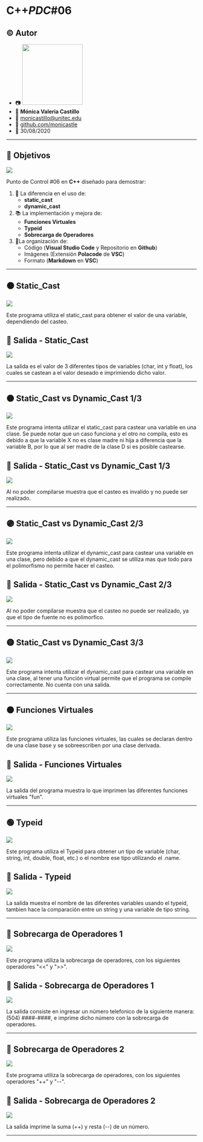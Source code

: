 # C++_PDC_#06

## :copyright: Autor

- :camera: <img src="https://avatars1.githubusercontent.com/u/64861402?s=400&u=0477a114ca729a44357ba5b4a5381816c4d4ea92&v=4" width="160px"> 
- :woman: **Mónica Valeria Castillo**
- :e-mail: monicastillo@unitec.edu
- :link: [github.com/monicastle](https://github.com/monicastle)
- :calendar: 30/08/2020

---

## :dart: Objetivos

![](Images/1C++.png)

Punto de Control #06 en **C++** diseñado para demostrar:

1. :nut_and_bolt: La diferencia en el uso de:
   - **static_cast**
   - **dynamic_cast**
2. :books: La implementación y mejora de:
    - **Funciones Virtuales** 
    - **Typeid**
    - **Sobrecarga de Operadores**
3. :open_file_folder:La organización de:
   - Código (**Visual Studio Code** y Repositorio en **Github**)
   - Imágenes (Extensión **Polacode** de **VSC**)
   - Formato (**Markdown** en **VSC**)

---

## :black_circle: Static_Cast

![](Images/Static_Cast.png)

Este programa utiliza el static_cast para obtener el valor de una variable, dependiendo del casteo. 

## :small_blue_diamond: Salida - Static_Cast

![](Images/Salida-Static_Cast.jpeg)

La salida es el valor de 3 diferentes tipos de variables (char, int y float), los cuales se castean a el valor deseado e imprimiendo dicho valor.

---

## :brown_circle: Static_Cast vs Dynamic_Cast 1/3

![](Images/Static_CastvsDynamic_Cast1.png)

Este programa intenta utilizar el static_cast para castear una variable en una clase. Se puede notar que un caso funciona y el otro no compila, esto es debido a que la variable X no es clase madre ni hija a diferencia que la variable B, por lo que al ser madre de la clase D si es posible castearse. 

## :small_blue_diamond: Salida - Static_Cast vs Dynamic_Cast 1/3

![](Images/Salida-STvsDC1.jpeg)

Al no poder compilarse muestra que el casteo es invalido y no puede ser realizado.

---

## :purple_circle: Static_Cast vs Dynamic_Cast 2/3

![](Images/Static_CastvsDynamic_Cast2.png)

Este programa intenta utilizar el dynamic_cast para castear una variable en una clase, pero debido a que el dynamic_cast se utiliza mas que todo para el polimorfismo no permite hacer el casteo.

## :small_blue_diamond: Salida - Static_Cast vs Dynamic_Cast 2/3

![](Images/Salida-STvsDC2.jpeg)

Al no poder compilarse muestra que el casteo no puede ser realizado, ya que el tipo de fuente no es polimorfico.

---

## :yellow_circle: Static_Cast vs Dynamic_Cast 3/3

![](Images/Static_CastvsDynamic_Cast3.png)

Este programa intenta utilizar el dynamic_cast para castear una variable en una clase, al tener una función virtual permite que el programa se compile correctamente. No cuenta con una salida.

---

##  :orange_circle:  Funciones Virtuales

![](Images/FuncionesVirtuales.png)

Este programa utiliza las funciones virtuales, las cuales se declaran dentro de una clase base y se sobreescriben por una clase derivada.

## :small_blue_diamond: Salida - Funciones Virtuales

![](Images/Salida-FuncionesVirtuales.jpeg)

La salida del programa muestra lo que imprimen las diferentes funciones virtuales "fun".

---

## :green_circle: Typeid

![](Images/Typeid.png)

Este programa utiliza el Typeid para obtener un tipo de variable (char, string, int, double, float, etc.) o el nombre ese tipo utilizando el .name.

## :small_blue_diamond: Salida - Typeid

![](Images/Salida-Typeid.jpeg)

La salida muestra el nombre de las diferentes variables usando el typeid, tambien hace la comparación entre un string y una variable de tipo string.

---

## :large_blue_circle: Sobrecarga de Operadores 1

![](Images/SobrecargadeOperadores1.png)

Este programa utiliza la sobrecarga de operadores, con los siguientes operadores "<<" y ">>".

## :small_blue_diamond: Salida - Sobrecarga de Operadores 1

![](Images/Salida-SDO1.jpeg)

La salida consiste en ingresar un número telefonico de la siguiente manera: (504) ####-####, e imprime dicho número con la sobrecarga de operadores.

---

## :red_circle: Sobrecarga de Operadores 2

![](Images/SobrecargadeOperadores2.png)

Este programa utiliza la sobrecarga de operadores, con los siguientes operadores "++" y "--".

## :small_blue_diamond: Salida - Sobrecarga de Operadores 2

![](Images/Salida-SDO2.jpeg)

La salida imprime la suma (++) y resta (--) de un número.

---
